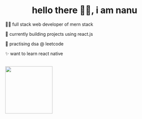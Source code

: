 <h1 align="center">hello there 🙋‍♂️, i am nanu</h1>
🧑‍💻 full stack web developer of mern stack

🏫 currently building projects using react.js

🏃 practising dsa @ leetcode

✨ want to learn react native

<br>

<img height="150em" src="https://github-readme-stats-eight-theta.vercel.app/api?username=nanup&show_icons=true&theme=algolia&include_all_commits=true&count_private=true"/>
